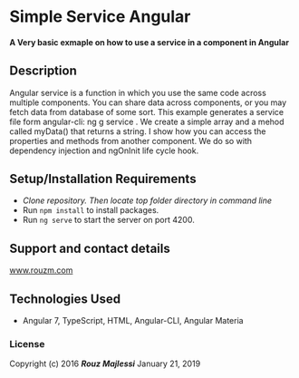 # Simple Service Angular

####  A Very basic exmaple on how to use a service in a component in Angular

## Description
Angular service is a function in which you use the same code across multiple components. You can share data across components, or you may fetch data from database of some sort.
This example generates a service file form angular-cli: ng g service <name of service>.
We create a simple array and a mehod called myData() that returns a string. I show how you can access the properties and methods from another component. We do so with dependency injection and ngOnInit life cycle hook. 

## Setup/Installation Requirements

* _Clone repository. Then locate top folder directory in command line_
* Run `npm install` to install packages.
* Run `ng serve` to start the server on port 4200.

## Support and contact details
www.rouzm.com

## Technologies Used

+ Angular 7, TypeScript, HTML, Angular-CLI, Angular Materia

### License

Copyright (c) 2016 **_Rouz Majlessi_**
January 21, 2019&nbsp; 

